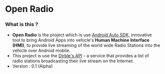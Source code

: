 # Open Radio #

### What is this ? ###

* **Open Radio** is the project which is use [Android Auto SDK](http://developer.android.com/auto/index.html), innovative tool to bring Android Apps into vehicle's **Human Machine Interface (HMI)**, to provide live streaming of the world wide Radio Stations into the vehicle over Android mobile.
* This project is use the [Dirble's API](https://dirble.com/developer/api) - a service that provides a list of radio stations broadcasting their live stream on the Internet.
* Version : 0.1 (Alpha)